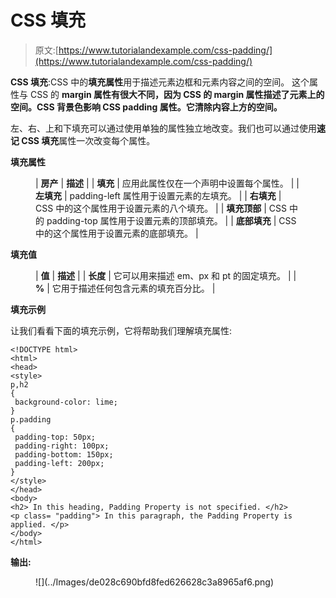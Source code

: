 # CSS 填充

> 原文:[https://www.tutorialandexample.com/css-padding/](https://www.tutorialandexample.com/css-padding/)

**CSS 填充**:CSS 中的**填充属性**用于描述元素边框和元素内容之间的空间。
这个属性与 CSS 的 **margin 属性有很大不同，因为 CSS 的 margin 属性描述了元素上的空间。CSS 背景色影响 CSS padding 属性。它清除内容上方的空间。**

左、右、上和下填充可以通过使用单独的属性独立地改变。我们也可以通过使用**速记 CSS 填充**属性一次改变每个属性。

**填充属性**

<figure class="wp-block-table">

| **房产** | **描述** |
| **填充** | 应用此属性仅在一个声明中设置每个属性。 |
| **左填充** | padding-left 属性用于设置元素的左填充。 |
| **右填充** | CSS 中的这个属性用于设置元素的八个填充。 |
| **填充顶部** | CSS 中的 padding-top 属性用于设置元素的顶部填充。 |
| **底部填充** | CSS 中的这个属性用于设置元素的底部填充。 |

</figure>

**填充值**

<figure class="wp-block-table">

| **值** | **描述** |
| **长度** | 它可以用来描述 em、px 和 pt 的固定填充。 |
| **%** | 它用于描述任何包含元素的填充百分比。 |

</figure>

**填充示例**

让我们看看下面的填充示例，它将帮助我们理解填充属性:

```
<!DOCTYPE html>
<html>
<head>
<style>
p,h2
{
 background-color: lime;
}
p.padding
{
 padding-top: 50px;
 padding-right: 100px;
 padding-bottom: 150px;
 padding-left: 200px;
}
</style>
</head>
<body>
<h2> In this heading, Padding Property is not specified. </h2>
<p class= "padding"> In this paragraph, the Padding Property is applied. </p>
</body>
</html>
```

**输出:**

<figure class="wp-block-image size-large">![](../Images/de028c690bfd8fed626628c3a8965af6.png)</figure>